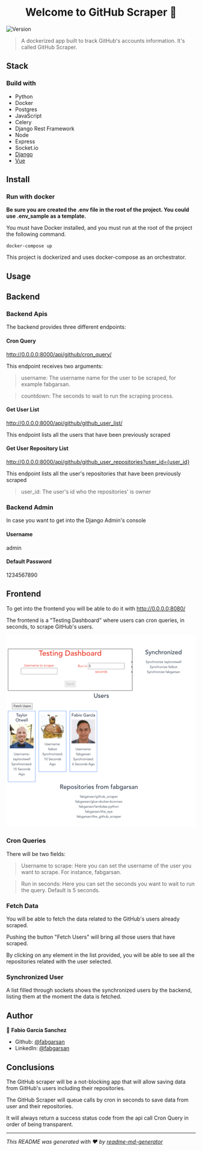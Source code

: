 <h1 align="center">Welcome to GitHub Scraper 👋</h1>
<p>
  <img alt="Version" src="https://img.shields.io/badge/version-1.0.0-blue.svg?cacheSeconds=2592000" />
</p>

> A dockerized app built to track GitHub's accounts information. It's called GitHub Scraper.

## Stack

### Build with

* Python
* Docker
* Postgres
* JavaScript
* Celery
* Django Rest Framework
* Node
* Express
* Socket.io
* [Django](https://www.djangoproject.com/)
* [Vue](https://vuejs.org/)

## Install

### Run with docker

**Be sure you are created the .env file in the root of the project. You could use .env_sample as a template.**

You must have Docker installed, and you must run at the root of the project the following command.

```
docker-compose up
```

This project is dockerized and uses docker-compose as an orchestrator.

## Usage

## Backend

### Backend Apis

The backend provides three different endpoints:

#### Cron Query

http://0.0.0.0:8000/api/github/cron_query/

This endpoint receives two arguments:
> username: The username name for the user to be scraped, for example fabgarsan.

> countdown: The seconds to wait to run the scraping process.

#### Get User List

http://0.0.0.0:8000/api/github/github_user_list/

This endpoint lists all the users that have been previously scraped

#### Get User Repository List

http://0.0.0.0:8000/api/github/github_user_repositories?user_id={user_id}

This endpoint lists all the user's repositories that have been previously scraped

> user_id: The user's id who the repositories' is owner

### Backend Admin

In case you want to get into the Django Admin's console

#### Username

admin

#### Default Password

1234567890

## Frontend

To get into the frontend you will be able to do it with http://0.0.0.0:8080/

The frontend is a "Testing Dashboard" where users can cron queries, in seconds, to scrape GitHub's users.

![ScreenShot](/DashboardTest.png)

### Cron Queries

There will be two fields:
> Username to scrape: Here you can set the username of the user you want to scrape. For instance, fabgarsan.

> Run in seconds: Here you can set the seconds you want to wait to run the query. Default is 5 seconds.

### Fetch Data

You will be able to fetch the data related to the GitHub's users already scraped.

Pushing the button "Fetch Users" will bring all those users that have scraped.

By clicking on any element in the list provided, you will be able to see all the repositories related with the user
selected.

### Synchronized User

A list filled through sockets shows the synchronized users by the backend, listing them at the moment the data is
fetched.

## Author

👤 **Fabio Garcia Sanchez**

* Github: [@fabgarsan](https://github.com/fabgarsan)
* LinkedIn: [@fabgarsan](https://linkedin.com/in/fabgarsan)

## Conclusions

The GitHub scraper will be a not-blocking app that will allow saving data from GitHub's users including their
repositories.

The GitHub Scraper will queue calls by cron in seconds to save data from user and their repositories.

It will always return a success status code from the api call Cron Query in order of being transparent.
***
_This README was generated with ❤️ by [readme-md-generator](https://github.com/kefranabg/readme-md-generator)_
